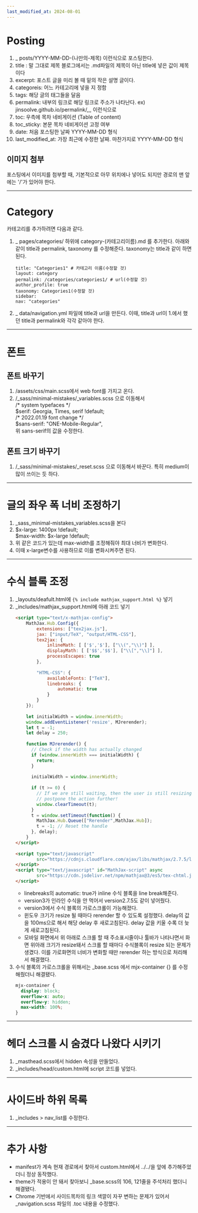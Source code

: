 ```yaml
---
last_modified_at: 2024-08-01
---
```

# Posting

1. _ posts/YYYY-MM-DD-(나만의-제목) 이런식으로 포스팅한다.
2. title : 말 그대로 제목 블로그에서는 .md파일의 제목이 아닌 title에 넣은 값이 제목이다
3. excerpt: 포스트 글을 미리 볼 때 밑의 작은 설명 글이다.
4. categoreis: 어느 카테고리에 넣을 지 정함
5. tags: 해당 글의 태그들을 달음
6. permalink: 내부의 링크로 해당 링크로 주소가 나타난다. 
	ex) jinsoolve.github.io/permalink/,,, 이런식으로
7. toc: 우측에 목차 네비게이션 (Table of content)
8. toc_sticky: 본문 목차 네비게이션 고정 여부
9. date: 처음 포스팅한 날짜 YYYY-MM-DD 형식
10. last_modified_at: 가장 최근에 수정한 날짜. 마찬가지로 YYYY-MM-DD 형식

## 이미지 첨부
포스팅에서 이미지를 첨부할 때, 기본적으로 아무 위치에나 넣어도 되지만 경로의 맨 앞에는 '/'가 있어야 한다.

---

# Category
카테고리를 추가하려면 다음과 같다.
1. _ pages/categories/ 하위에 category-(카테고리이름).md 를 추가한다.
	아래와 같이 title과 permalink, taxonomy 를 수정해준다.
	taxonomy는 title과 같이 하면 된다.
	```
	title: "Categories1" # 카테고리 이름(수정할 것)
	layout: category
	permalink: /categories/categories1/ # url(수정할 것)
	author_profile: true
	taxonomy: Categories1(수정할 것)
	sidebar:
	nav: "categories"
	```
2. _ data/navigation.yml 파일에 title과 url을 만든다.
	이때, title과 url이 1.에서 했던 title과 permalink와 각각 같아야 한다.

---
# 폰트

## 폰트 바꾸기
1. /assets/css/main.scss에서 web font를 가지고 온다. 
2. /\_sass/minimal-mistakes/\_variables.scss 으로 이동해서  
   /* system typefaces \*/  
   $serif: Georgia, Times, serif !default;  
   /* 2022.01.19 font change \*/  
   $sans-serif: "ONE-Mobile-Regular",  
	위 sans-serif의 값을 수정한다.

## 폰트 크기 바꾸기
1. /\_sass/minimal-mistakes/\_reset.scss 으로 이동해서 바꾼다. 특히 medium이 많이 쓰이는 듯 하다.

---
# 글의 좌우 폭 너비 조정하기
1. \_sass_minimal-mistakes_variables.scss을 본다
2. \$x-large: 1400px !default;  
   $max-width: $x-large !default;
3. 위 같은 코드가 있는데 max-width를 조정해줘야 최대 너비가 변화한다.   
4. 이때 x-large변수를 사용하므로 이를 변화시켜주면 된다.

---
# 수식 블록 조정
1. \_layouts/deafult.html에 `{% include mathjax_support.html %}` 넣기
2. \_includes/mathjax_support.html에 아래 코드 넣기
	```html
	<script type="text/x-mathjax-config">  
	    MathJax.Hub.Config({  
	        extensions: ["tex2jax.js"],  
	        jax: ["input/TeX", "output/HTML-CSS"],  
	        tex2jax: {  
	            inlineMath: [ ['$','$'], ["\\(","\\)"] ],  
	            displayMath: [ ['$$','$$'], ["\\[","\\]"] ],  
	            processEscapes: true  
	        },  
	  
	        "HTML-CSS": {  
	            availableFonts: ["TeX"],  
	            linebreaks: {  
	                automatic: true  
	            }  
	        }  
	    });  
	  
	    let initialWidth = window.innerWidth;  
	    window.addEventListener('resize', MJrerender);  
	    let t = -1;  
	    let delay = 250;  
	  
	    function MJrerender() {  
	      // Check if the width has actually changed  
	      if (window.innerWidth === initialWidth) {  
	        return;  
	      }  
	  
	      initialWidth = window.innerWidth;  
	  
	      if (t >= 0) {  
	        // If we are still waiting, then the user is still resizing =>  
	        // postpone the action further!  
	        window.clearTimeout(t);  
	      }  
	      t = window.setTimeout(function() {  
	        MathJax.Hub.Queue(["Rerender",MathJax.Hub]);  
	        t = -1; // Reset the handle  
	      }, delay);  
	    }  
	</script>  
	  
	<script type="text/javascript"  
	        src="https://cdnjs.cloudflare.com/ajax/libs/mathjax/2.7.5/latest.js?config=TeX-AMS_HTML-full,Safe,https://DOMAIN/config.js">  
	</script>  
	<script type="text/javascript" id="MathJax-script" async  
	        src="https://cdn.jsdelivr.net/npm/mathjax@3/es5/tex-chtml.js">  
	</script>
	```
	- linebreaks의 automatic: true가 inline 수식 블록을 line break해준다.
	- version3가 인라인 수식을 안 먹어서 version2.7.5도 같이 넣어줬다.
	- version3에서 수식 블록의 가로스크롤이 가능해졌다.
	- 윈도우 크기가 resize 될 때마다 rerender 할 수 있도록 설정했다. delay의 값을 100ms으로 해서 해당 delay 후 새로고침된다. delay 값을 키울 수록 더 늦게 새로고침된다.
	- 모바일 화면에서 위 아래로 스크롤 할 때 주소표시줄이나 툴바가 나타나면서 화면 위아래 크기가 resize돼서 스크롤 할 때마다 수식블록이 resize 되는 문제가 생겼다. 이를 가로화면의 너비가 변화할 때만 rerender 하는 방식으로 처리해서 해결했다.
1. 수식 블록의 가로스크롤을 위해서는 \_base.scss 에서 mjx-container {} 를 수정해줬더니 해결됐다.
	```scss
	mjx-container {  
	  display: block;  
	  overflow-x: auto;  
	  overflow-y: hidden;  
	  max-width: 100%;  
	}
	```


---
# 헤더 스크롤 시 숨겼다 나왔다 시키기
1. \_masthead.scss에서 hidden 속성을 만들었다.
2. \_includes/head/custom.html에 script 코드를 넣었다.

---
# 사이드바 하위 목록
1. \_includes > nav_list를 수정한다.

---
# 추가 사항
- manifest가 계속 현재 경로에서 찾아서 custom.html에서 ../../을 앞에 추가해주었더니 정상 동작했다.  
- theme가 적용이 안 돼서 찾아보니 \_base.scss의 106, 121줄을 주석처리 했더니 해결됐다.
- Chrome 기반에서 사이드목차의 링크 색깔이 자꾸 변하는 문제가 있어서 \_navigation.scss 파일의 .toc 내용을 수정했다.

